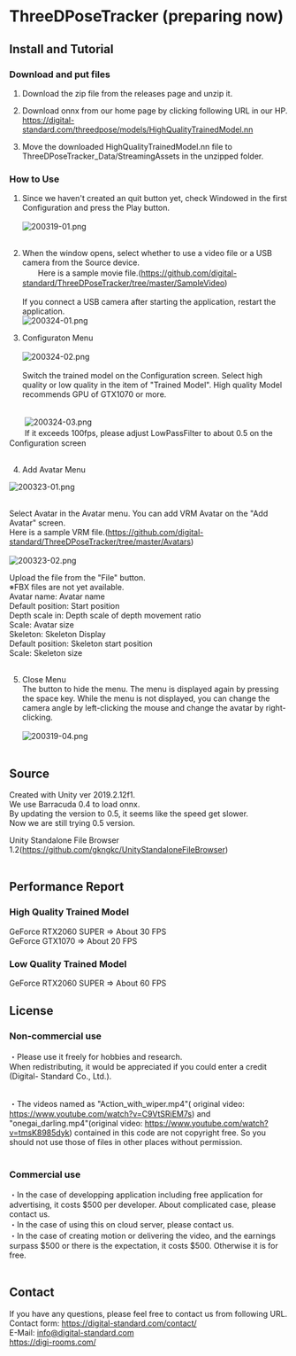 # ThreeDPoseTracker (preparing now)
## Install and Tutorial
### Download and put files
1. Download the zip file from the releases page and unzip it.</br>

2. Download onnx from our home page by clicking following URL in our HP.</br>
   https://digital-standard.com/threedpose/models/HighQualityTrainedModel.nn
   
3. Move the downloaded HighQualityTrainedModel.nn file to ThreeDPoseTracker_Data/StreamingAssets in the unzipped folder.</br>

### How to Use
1. Since we haven't created an quit button yet, check Windowed in the first Configuration and press the Play button.</br></br>
![200319-01.png](image/200319-01.png)</br></br>

2. When the window opens, select whether to use a video file or a USB camera from the Source device.</br>
　　Here is a sample movie file.(https://github.com/digital-standard/ThreeDPoseTracker/tree/master/SampleVideo)</br>  
   If you connect a USB camera after starting the application, restart the application.</br>
   ![200324-01.png](image/200324-01.png)</br>

3. Configuraton Menu</br></br>
![200324-02.png](image/200324-02.png)</br></br>
Switch the trained model on the Configuration screen. Select high quality or low quality in the item of "Trained Model". High quality Model recommends GPU of GTX1070 or more.</br></br>

　　![200324-03.png](image/200324-03.png)</br>
　　If it exceeds 100fps, please adjust LowPassFilter to about 0.5 on the Configuration screen</br></br>

4. Add Avatar Menu</br>
  
![200323-01.png](image/200323-01.png)</br></br>

Select Avatar in the Avatar menu. You can add VRM Avatar on the "Add Avatar" screen.</br>
   Here is a sample VRM file.(https://github.com/digital-standard/ThreeDPoseTracker/tree/master/Avatars)</br></br>
![200323-02.png](image/200323-02.png)</br>


   Upload the file from the "File" button.</br>
   ※FBX files are not yet available.</br>
   Avatar name: Avatar name</br>
   Default position: Start position</br>
   Depth scale in: Depth scale of depth movement ratio</br>
   Scale: Avatar size</br>
   Skeleton: Skeleton Display</br>
   Default position: Skeleton start position</br>
   Scale: Skeleton size</br></br>

5. Close Menu</br>
The button to hide the menu. The menu is displayed again by pressing the space key.
While the menu is not displayed, you can change the camera angle by left-clicking the mouse and change the avatar by right-clicking.</br></br>
![200319-04.png](image/200319-04.png)</br></br>


## Source
Created with Unity ver 2019.2.12f1.</br>
We use Barracuda 0.4 to load onnx.</br>
By updating the version to 0.5, it seems like the speed get slower. </br>
Now we are still trying 0.5 version. </br>

Unity Standalone File Browser 1.2(https://github.com/gkngkc/UnityStandaloneFileBrowser)</br>
</br>
## Performance Report
### High Quality Trained Model </br>
GeForce RTX2060 SUPER ⇒ About 30 FPS </br>
GeForce GTX1070 ⇒ About 20 FPS </br>
### Low Quality Trained Model </br>
GeForce RTX2060 SUPER ⇒ About 60 FPS </br>


## License
### Non-commercial use</br>
・Please use it freely for hobbies and research. </br>
  When redistributing, it would be appreciated if you could enter a credit (Digital-  Standard Co., Ltd.).</br></br>
   
・The videos named as "Action_with_wiper.mp4"(
original video: https://www.youtube.com/watch?v=C9VtSRiEM7s) and "onegai_darling.mp4"(original video: https://www.youtube.com/watch?v=tmsK8985dyk) contained in this code are not copyright free.
  So you should not use those of files in other places without permission.</br></br>
   
### Commercial use</br>
・In the case of developping application including free application for advertising, it costs $500 per developer.
  About complicated case, please contact us.</br>
・In the case of using this on cloud server, please contact us.</br>
・In the case of creating motion or delivering the video, and the earnings surpass $500 or there is the expectation,
  it costs $500. Otherwise it is for free.</br></br>
  
## Contact</br>
If you have any questions, please feel free to contact us from following URL.</br>
Contact form:  https://digital-standard.com/contact/ </br>
E-Mail: info@digital-standard.com </br>
https://digi-rooms.com/
